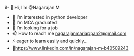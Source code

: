 il- 👋 Hi, I’m @Nagarajan M
- 👀 I’m interested in python developer 
- 🌱 I’m MCA graduated
- 💞️ I’m looking for a job
- 📫 How to reach me nagarajanmariappan2@gmail.com 
- ⚡ eager to learn easily and quickly...
- 🌟https://www.linkedin.com/in/nagarajan-m-b40509243

<!---
Rajan301101/Rajan301101 is a ✨ special ✨ repository because its `README.md` (this file) appears on your GitHub profile.
You can click the Preview link to take a look at your changes.
--->
